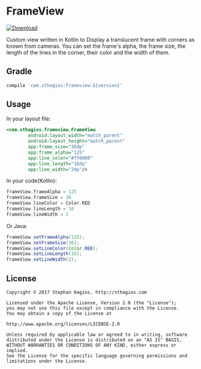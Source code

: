 # FrameView
[ ![Download](https://api.bintray.com/packages/sthagios/maven/frameview/images/download.svg) ](https://bintray.com/sthagios/maven/frameview/_latestVersion)

Custom view written in Kotlin to Display a translucent frame with corners as known from cameras. You can set the frame's alpha, the frame size, the length of the lines in the corner, their color and the width of them.

## Gradle
```Groovy
compile 'com.sthagios:frameview:${version}'
```

## Usage
In your layout file:
```XML
<com.sthagios.frameview.FrameView
        android:layout_width="match_parent"
        android:layout_height="match_parent"
        app:frame_size="36dp"
        app:frame_alpha="125"
        app:line_color="#ff0000"
        app:line_length="16dp"
        app:line_width="2dp"/>
```
In your code(Kotlin):
```Kotlin
frameView.frameAlpha = 125
frameView.frameSize = 36
frameView.lineColor = Color.RED
frameView.lineLength = 16
frameView.lineWidth = 2
```

Or Java:
```java
frameView.setFrameAlpha(125);
frameView.setFrameSize(36);
frameView.setLineColor(Color.RED);
frameView.setLineLength(16);
frameView.setLineWidth(2);
```

## License
```
Copyright © 2017 Stephan Hagios, http://sthagios.com

Licensed under the Apache License, Version 2.0 (the "License");
you may not use this file except in compliance with the License.
You may obtain a copy of the License at

http://www.apache.org/licenses/LICENSE-2.0

Unless required by applicable law or agreed to in writing, software
distributed under the License is distributed on an "AS IS" BASIS,
WITHOUT WARRANTIES OR CONDITIONS OF ANY KIND, either express or implied.
See the License for the specific language governing permissions and
limitations under the License.
```
